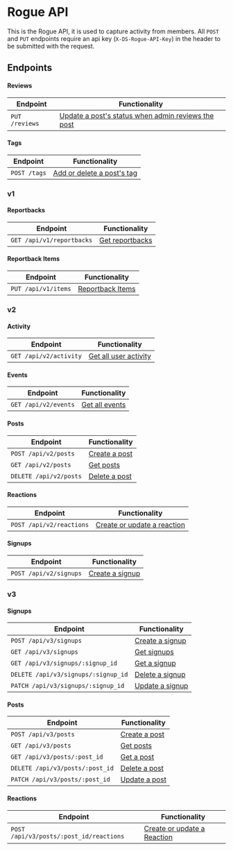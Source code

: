 # Rogue API
This is the Rogue API, it is used to capture activity from members.
All `POST` and `PUT` endpoints require an api key (`X-DS-Rogue-API-Key`) in the header to be submitted with the request. 

## Endpoints
#### Reviews
Endpoint                                       | Functionality                                           
---------------------------------------------- | --------------------------------------------------------
`PUT /reviews`                                 | [Update a post's status when admin reviews the post](endpoints/reviews.md#reviews)

#### Tags
Endpoint                                       | Functionality                                           
---------------------------------------------- | --------------------------------------------------------
`POST /tags`                                 | [Add or delete a post's tag](endpoints/tags.md#tags)

### v1
#### Reportbacks
Endpoint                                       | Functionality                                           
---------------------------------------------- | --------------------------------------------------------
`GET /api/v1/reportbacks`                      | [Get reportbacks](endpoints/reportbacks.md#reportbacks)

#### Reportback Items
Endpoint                                       | Functionality                                           
---------------------------------------------- | --------------------------------------------------------
`PUT /api/v1/items`                            | [Reportback Items](endpoints/reportbackitems.md#reportbackitems)


### v2
#### Activity
Endpoint                                       | Functionality                                           
---------------------------------------------- | --------------------------------------------------------
`GET /api/v2/activity`                         | [Get all user activity](endpoints/activity.md#activity)

#### Events
Endpoint                                       | Functionality                                           
---------------------------------------------- | --------------------------------------------------------
`GET /api/v2/events`                         | [Get all events](endpoints/events.md#events)

#### Posts
Endpoint                                       | Functionality                                           
---------------------------------------------- | --------------------------------------------------------
`POST /api/v2/posts`                           | [Create a post](endpoints/posts.md#create-a-post-and/or-create/Update-a-signup)
`GET /api/v2/posts`                            | [Get posts](endpoints/posts.md#retrieve-all-posts)
`DELETE /api/v2/posts`                         | [Delete a post](endpoints/posts.md#delete-a-post)

#### Reactions
Endpoint                                       | Functionality                                           
---------------------------------------------- | --------------------------------------------------------
`POST /api/v2/reactions`                       | [Create or update a reaction](endpoints/reactions.md#create-or-update-a-reaction-v2)

#### Signups
Endpoint                                       | Functionality                                           
---------------------------------------------- | --------------------------------------------------------
`POST /api/v2/signups`                         | [Create a signup](endpoints/signups.md#create-a-signup)

### v3
#### Signups
Endpoint                                       | Functionality                                           
---------------------------------------------- | --------------------------------------------------------
`POST /api/v3/signups`                         | [Create a signup](endpoints/signups.md#create-a-signup)
`GET /api/v3/signups`                          | [Get signups](endpoints/signups.md#retrieve-all-signups)
`GET /api/v3/signups/:signup_id`               | [Get a signup](endpoints/signups.md#retrieve-a-specific-signup)
`DELETE /api/v3/signups/:signup_id`            | [Delete a signup](endpoints/signups.md#delete-a-signup)
`PATCH /api/v3/signups/:signup_id`             | [Update a signup](endpoints/signups.md#update-a-signup)   

#### Posts
Endpoint                                       | Functionality                                           
---------------------------------------------- | --------------------------------------------------------
`POST /api/v3/posts`                           | [Create a post](endpoints/posts.md#create-a-post-and/or-create/Update-a-signup)
`GET /api/v3/posts`                            | [Get posts](endpoints/posts.md#retrieve-all-posts)
`GET /api/v3/posts/:post_id`                   | [Get a post](endpoints/posts.md#retrieve-a-specific-post)
`DELETE /api/v3/posts/:post_id`                | [Delete a post](endpoints/posts.md#delete-a-post)
`PATCH /api/v3/posts/:post_id`                 | [Update a post](endpoints/posts.md#update-a-post)

#### Reactions
Endpoint                                       | Functionality                                           
---------------------------------------------- | --------------------------------------------------------
`POST /api/v3/posts/:post_id/reactions`        | [Create or update a Reaction](endpoints/reactions.md#create-or-update-a-reaction-v3)
